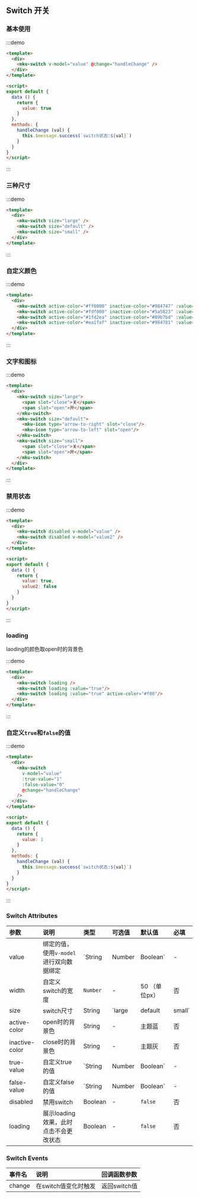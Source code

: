 ## Switch 开关

### 基本使用

:::demo
```html
<template>
  <div>
    <mku-switch v-model="value" @change="handleChange" />
  </div>
</template>

<script>
export default {
  data () {
    return {
      value: true
    }
  },
  methods: {
    handleChange (val) {
      this.$message.success(`switch状态:${val}`)
    }
  }
}
</script>
```
:::

### 三种尺寸

:::demo
```html
<template>
  <div>
    <mku-switch size="large" />
    <mku-switch size="default" />
    <mku-switch size="small" />
  </div>
</template>
```
:::

### 自定义颜色

:::demo
```html
<template>
  <div>
    <mku-switch active-color="#ff0000" inactive-color="#984747" :value="true"/>
    <mku-switch active-color="#fdf000" inactive-color="#5a5823" :value="true"/>
    <mku-switch active-color="#1fd2ea" inactive-color="#89b7bd" :value="true"/>
    <mku-switch active-color="#ea1faf" inactive-color="#984781" :value="true"/>
  </div>
</template>
```
:::

### 文字和图标

:::demo
```html
<template>
  <div>
    <mku-switch size="large">
      <span slot="close">关</span>
      <span slot="open">开</span>
    </mku-switch>
    <mku-switch size="default">
      <mku-icon type="arrow-to-right" slot="close"/>
      <mku-icon type="arrow-to-left" slot="open"/>
    </mku-switch>
    <mku-switch size="small">
      <span slot="close">关</span>
      <span slot="open">开</span>
    </mku-switch>
  </div>
</template>
```
:::

### 禁用状态

:::demo
```html
<template>
  <div>
    <mku-switch disabled v-model="value" />
    <mku-switch disabled v-model="value2" />
  </div>
</template>

<script>
export default {
  data () {
    return {
      value: true,
      value2: false
    }
  }
}
</script>
```
:::

### loading
laoding的颜色取open时的背景色

:::demo
```html
<template>
  <div>
    <mku-switch loading />
    <mku-switch loading :value="true"/>
    <mku-switch loading :value="true" active-color="#f00"/>
  </div>
</template>
```
:::

###  自定义`true`和`false`的值
:::demo
```html
<template>
  <div>
    <mku-switch
      v-model="value"
      :true-value="1"
      :false-value="0"
      @change="handleChange"
    />
  </div>
</template>

<script>
export default {
  data () {
    return {
      value: 1
    }
  },
  methods: {
    handleChange (val) {
      this.$message.success(`switch状态:${val}`)
    }
  }
}
</script>
```
:::


### Switch Attributes

| 参数           | 说明                                    | 类型                        | 可选值                    | 默认值        | 必填 |
| :------------- | :-------------------------------------- | :-------------------------- | :------------------------ | :------------ | :--- |
| value          | 绑定的值，使用`v-model`进行双向数据绑定 | `String | Number | Boolean` | -                         | -             | 否   |
| width          | 自定义switch的宽度                      | `Number`                    | -                         | 50 （单位px） | 否   |
| size           | switch尺寸                              | String                      | `large | default | small` | `default`     | 否   |
| active-color   | open时的背景色                          | String                      | -                         | 主题蓝        | 否   |
| inactive-color | close时的背景色                         | String                      | -                         | 主题灰        | 否   |
| true-value     | 自定义true的值                          | `String | Number | Boolean` | -                         | `true`        | 否   |
| false-value    | 自定义false的值                         | `String | Number | Boolean` | -                         | `false`       | 否   |
| disabled       | 禁用switch                              | Boolean                     | -                         | `false`       | 否   |
| loading        | 展示loading效果，此时点击不会更改状态   | Boolean                     | -                         | `false`       | 否   |

### Switch Events
| 事件名        | 说明                 | 回调函数参数                                                                                                                                                                            |
| :------------ | :------------------- | :-------------------------------------------------------------------------------------------------------------------------------------------------------------------------------------- |
| change        | 在switch值变化时触发     | 返回switch值                                                                                                                                                                  |
